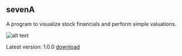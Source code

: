 ## sevenA

A program to visualize stock financials and perform simple valuations.

![alt text](http://i.imgur.com/xSSx5d2.png "sevenA")

Latest version: 1.0.0 [download](https://github.com/cesarioalmeida/sevenA/releases/download/v1.0.0/sevenA.msi)
